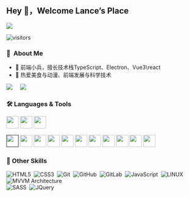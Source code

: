 ## Hey 👋，Welcome Lance’s Place 

![](https://github.com/halfrost/halfrost/blob/master/icons/header_1.png)

![visitors](https://visitor-badge.glitch.me/badge?page_id=page.id&left_color=#444444&right_color=#666666)

### :space_invader: &nbsp;About Me

- 🤡 前端小兵，擅长技术栈TypeScript、Electron、Vue3\react
- 🌱 热爱美食与动漫、前端发展与科学技术

<p align="left">
  <a href="mailto:lkl641818@gmail.com"><img src="https://img.shields.io/badge/gmail-%23D14836.svg?&style=for-the-badge&logo=gmail&logoColor=white" /></a>&nbsp;&nbsp;&nbsp;&nbsp; <a href="https://www.instagram.com/dirlllee/"><img src="https://img.shields.io/badge/instagram-%23dc2743.svg?&style=for-the-badge&logo=instagram&logoColor=white" /></a>
</p>


### 🛠 Languages & Tools
<a target="_blank"><img height="32" width="32" src="https://cdn.jsdelivr.net/npm/simple-icons@v6/icons/visualstudiocode.svg" /></a>
<a target="_blank"><img height="32" width="32" src="https://cdn.jsdelivr.net/npm/simple-icons@v6/icons/yarn.svg" /></a>
<a target="_blank"><img height="32" width="32" src="https://cdn.jsdelivr.net/npm/simple-icons@v6/icons/npm.svg" /></a>


<a href="" target="_blank"><img height="32" width="32" src="https://cdn.jsdelivr.net/npm/simple-icons@v6/icons/php.svg" /></a>
<a href="https://nodejs.org/dist/latest-v16.x/docs/api/" target="_blank"><img height="32" width="32" style="color: #339933" src="https://cdn.jsdelivr.net/npm/simple-icons@v6/icons/nodedotjs.svg" /></a>
<a href="https://www.electronjs.org/" target="_blank"><img height="32" width="32" src="https://cdn.jsdelivr.net/npm/simple-icons@v6/icons/electron.svg" /></a>
<a href="https://flutter.dev/development" target="_blank"><img height="32" width="32" src="https://cdn.jsdelivr.net/npm/simple-icons@v6/icons/flutter.svg" /></a>
<a href="https://www.tslang.cn/docs/home.html" target="_blank"><img height="32" width="32" src="https://cdn.jsdelivr.net/npm/simple-icons@v6/icons/typescript.svg" /></a>
<a href="https://react.docschina.org" target="_blank"><img height="32" width="32" src="https://cdn.jsdelivr.net/npm/simple-icons@v6/icons/react.svg" /></a>
<a href="https://v3.cn.vuejs.org/guide/introduction.html" target="_blank"><img height="32" width="32" src="https://cdn.jsdelivr.net/npm/simple-icons@v6/icons/vuedotjs.svg" /></a>
<a href="https://www.webpackjs.com" target="_blank"><img height="32" width="32" src="https://cdn.jsdelivr.net/npm/simple-icons@v6/icons/webpack.svg" /></a>
<a href="https://cn.vitejs.dev" target="_blank"><img height="32" width="32" src="https://cdn.jsdelivr.net/npm/simple-icons@v6/icons/vite.svg" /></a>
<a href="https://www.rollupjs.com" target="_blank"><img height="32" width="32" src="https://cdn.jsdelivr.net/npm/simple-icons@v6/icons/rollupdotjs.svg" /></a>
<a href="https://ant.design/docs/react/getting-started-cn" target="_blank"><img height="32" width="32" src="https://cdn.jsdelivr.net/npm/simple-icons@v6/icons/antdesign.svg" /></a>

### 🧩 Other Skills
![HTML5](https://img.shields.io/badge/HTML5-E34F26.svg?&style=flat&logo=html5&logoColor=white)&nbsp;
![CSS3](https://img.shields.io/badge/CSS3-%231572B6.svg?&style=flat&logo=css3&logoColor=white)&nbsp;
![Git](https://img.shields.io/badge/GIT-%23F05033.svg?&style=flat&logo=git&logoColor=white)&nbsp;
![GitHub](https://img.shields.io/badge/GITHUB-%23121011.svg?&style=flat&logo=github&logoColor=white)&nbsp;
![GitLab](https://img.shields.io/badge/GITLAB-%23181717.svg?&style=flat&logo=gitlab&logoColor=white)&nbsp;
![JavaScript](https://img.shields.io/badge/JAVASCRIPT-323330.svg?&style=flat&logo=javascript&logoColor=%23F7DF1E)&nbsp;
![LINUX](https://img.shields.io/badge/LINUX-FCC624?style=flat-square&logo=linux&logoColor=black)&nbsp;
![MVVM Architecture](https://img.shields.io/badge/MVVM-888888.svg?&style=flat&logoColor=white)&nbsp;\
![SASS](https://img.shields.io/badge/SASS-CC6699.svg?&style=flat&logo=sass&logoColor=white)&nbsp;
![JQuery](https://img.shields.io/badge/JQUERY-0769AD.svg?&style=flat&logo=jquery&logoColor=white)&nbsp;


<!--
**Liklei/Liklei** is a ✨ _special_ ✨ repository because its `README.md` (this file) appears on your GitHub profile.

Here are some ideas to get you started:

- 🔭 I’m currently working on ...
- 🌱 I’m currently learning ...
- 👯 I’m looking to collaborate on ...
- 🤔 I’m looking for help with ...
- 💬 Ask me about ...
- 📫 How to reach me: ...
- 😄 Pronouns: ...
- ⚡ Fun fact: ...
-->









